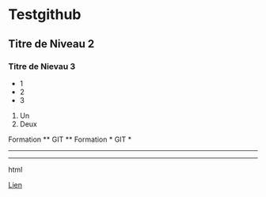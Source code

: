 # Testgithub

## Titre de Niveau 2

### Titre de Nievau 3


+ 1
+ 2
+ 3

1. Un 
2. Deux

Formation ** GIT **
Formation * GIT *

---

---
   html
<html> </html>

[Lien](http://google.fr)


